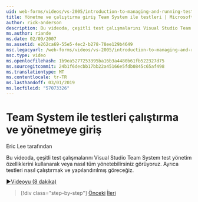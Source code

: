 ```yaml
---
uid: web-forms/videos/vs-2005/introduction-to-managing-and-running-tests-with-team-system
title: Yönetme ve çalıştırma giriş Team System ile testleri | Microsoft Docs
author: rick-anderson
description: Bu videoda, çeşitli test çalışmalarını Visual Studio Team System test yönetim özelliklerini kullanarak veya nasıl tüm yönetebilirsiniz görüyoruz. Ayrıca göreceğiz...
ms.author: riande
ms.date: 02/09/2007
ms.assetid: e262ca69-55e5-4ec2-b278-78ee129b4649
msc.legacyurl: /web-forms/videos/vs-2005/introduction-to-managing-and-running-tests-with-team-system
msc.type: video
ms.openlocfilehash: 1b9ea5277253395ba16b3a4480b61fb522327d75
ms.sourcegitcommit: 24b1f6decbb17bb22a45166e5fdb0845c65af498
ms.translationtype: MT
ms.contentlocale: tr-TR
ms.lasthandoff: 03/01/2019
ms.locfileid: "57073326"
---
```

<a name="introduction-to-managing-and-running-tests-with-team-system"></a>Team System ile testleri çalıştırma ve yönetmeye giriş
====================
Eric Lee tarafından

Bu videoda, çeşitli test çalışmalarını Visual Studio Team System test yönetim özelliklerini kullanarak veya nasıl tüm yönetebilirsiniz görüyoruz. Ayrıca testleri nasıl çalıştırmak ve yapılandırılmış göreceğiz.

[&#9654;Videoyu (8 dakika)](https://channel9.msdn.com/Blogs/ASP-NET-Site-Videos/introduction-to-managing-and-running-tests-with-team-system)

> [!div class="step-by-step"]
> [Önceki](introduction-to-manual-testing-with-team-system.md)
> [İleri](measuring-the-business-value-of-ajax.md)
